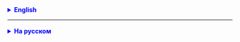 <details style="margin-top: 16px">
  <summary style="cursor: pointer; color: blue;"><b>English</b></summary>

---

**Array**

### Task 1 "Words in Reverse Order"

The user enters several words. Save each word in an array and display all the words in reverse order.

#### Task 2

Using a nested For loop (loop within a loop), write a method that displays a triangle of the following form:

```
1
12
123
1234
12345
123456
```

### Task 3 *

**Goal of the task:**
Find and display the name of the friend who ate the most pizza slices.
You have an array of 6 elements, each of which represents the number of pizza slices eaten by 6 friends.
Display the name of the friend who ate the most.

- Create an array that will contain the number of pizza slices eaten by each of the 6 friends.
  example: `{2, 4, 3, 5, 1, 3}`
- Create an array with the names of friends: example: `{"Alex", "Boris", "Vera", "Galya", "Dima", "Elena"}`
- Find the maximum value in the first array and remember the index of this value. _In our example, the maximum value is
  5, at index 3_
- Find the friend in the second array who ate the most pizza slices. _In our example, it is - Galya_

</details>

<hr>

<details style="margin-top: 16px">
  <summary style="cursor: pointer; color: blue;"><b>На русском</b></summary>

---

### Задача 1:

Условие:
Напишите программу на Java, которая использует бинарный поиск для нахождения индекса первого вхождения числа в
отсортированном массиве с повторяющимися элементами.

**Пример:**

Вход:
Отсортированный массив [1, 3, 3, 3, 7, 9, 11, 13, 15, 17, 17, 19] и число 3.
Выход:
Индекс первого вхождения числа 3 в массиве.

### Задача 2:

Напишите программу, которая находит n-ное вхождение заданного числа в отсортированном массиве. Если число не найдено,
программа должна вернуть -1.

**Пример:**

Вход:
Массив [1, 3, 3, 3, 7, 9, 11, 13, 15, 17, 17, 19] и число 3 с номером вхождения 2.

Выход:
Индекс 2, поскольку второе вхождение числа 3 находится на этой позиции.

### Задача* 3:

Напишите программу, которая сначала сортирует массив целых чисел по возрастанию, а затем по убыванию, используя
сортировку пузырьком.

**Пример:**

Вход:
Массив [10, 3, 15, 7, 8, 5, 11, 2].

Выход:
Два отсортированных массива: [2, 3, 5, 7, 8, 10, 11, 15] и [15, 11, 10, 8, 7, 5, 3, 2].

**Массивы**

### Задача 4 "Слова в обратном порядке"

Пользователь вводит нескольких слов. Сохраните каждое слово в массиве и выведите все слова в обратном порядке.

#### Задача 5

С помощью вложенного цикла For (цикл в цикле) написать метод, выводящий на экран треугольник такого вида:

```
1
12
123
1234
12345
123456
```

### Задача 6 *

**Цель задачи:**
Найти и вывести имя друга, который съел больше всех кусков пиццы.

У вас есть массив из 6 элементов, каждый из которых представляет количество кусков пиццы, съеденных 6 друзьями.
Выведите имя друга, который съел больше всех.

- Создайте массив, который будет содержать количество кусков пиццы, съеденных каждым из 6 друзей.
  пример: `{2, 4, 3, 5, 1, 3}`
- Создайте массива с именами друзей: пример: `{"Алекс", "Борис", "Вера", "Галя", "Дима", "Елена"}`
- Найдите максимально значение в первом массиве и запомните индекс этого значения. _В нашем примере максимально е
  значение 5, под индексом 3_
- Найдите друга во втором массиве, который съел больше всех кусков пиццы. _В нашем примере это - Галя_

</details>
